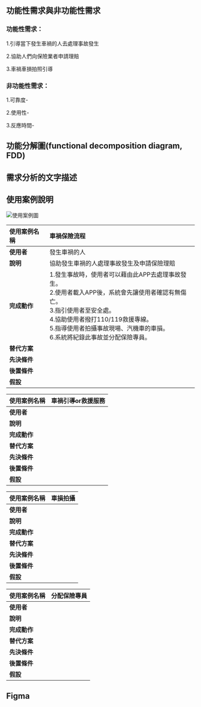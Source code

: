 ## 功能性需求與非功能性需求
### 功能性需求：

1.引導當下發生車禍的人去處理事故發生

2.協助人們向保險業者申請理賠

3.車禍車損拍照引導


### 非功能性需求：

1.可靠度-

2.使用性-

3.反應時間-


## 功能分解圖(functional decomposition diagram, FDD)


## 需求分析的文字描述



## 使用案例說明
![使用案例圖](https://user-images.githubusercontent.com/113971516/197565932-54b65f56-e66f-4ac1-b280-b2d76cfc64ef.jpg)

|**使用案例名稱**|**車禍保險流程**|
|:-------|:-----|
|**使用者**|發生車禍的人|
|**說明**|協助發生車禍的人處理事故發生及申請保險理賠|
|**完成動作**| 1.發生事故時，使用者可以藉由此APP去處理事故發生。<br>2.使用者載入APP後，系統會先讓使用者確認有無傷亡。<br>3.指引使用者至安全處。<br>4.協助使用者撥打110/119救援專線。<br>5.指導使用者拍攝事故現場、汽機車的車損。<br>6.系統將紀錄此事故並分配保險專員。|
|**替代方案**||
|**先決條件**||
|**後置條件**||
|**假設**||

|**使用案例名稱**|**車禍引導or救援服務**|
|:-------|:-----|
|**使用者**||
|**說明**||
|**完成動作**||
|**替代方案**||
|**先決條件**||
|**後置條件**||
|**假設**||

|**使用案例名稱**|**車損拍攝**|
|:-------|:-----|
|**使用者**||
|**說明**||
|**完成動作**||
|**替代方案**||
|**先決條件**||
|**後置條件**||
|**假設**||

|**使用案例名稱**|**分配保險專員**|
|:-------|:-----:|
|**使用者**||
|**說明**||
|**完成動作**||
|**替代方案**||
|**先決條件**||
|**後置條件**||
|**假設**||

## Figma
